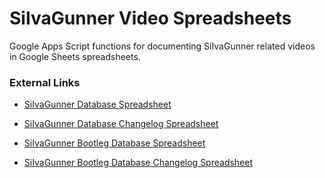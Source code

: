 # SiIvaGunner Video Spreadsheets

Google Apps Script functions for documenting SiIvaGunner related videos in Google Sheets spreadsheets.

### External Links

* [SiIvaGunner Database Spreadsheet](https://docs.google.com/spreadsheets/d/1B7b9jEaWiqZI8Z8CzvFN1cBvLVYwjb5xzhWtrgs4anI/edit)

* [SiIvaGunner Database Changelog Spreadsheet](https://docs.google.com/spreadsheets/d/1EKQq1K8Bd7hDlFMg1Y5G_a2tWk_FH39bgniUUBGlFKM/edit)

* [SiIvaGunner Bootleg Database Spreadsheet](https://docs.google.com/spreadsheets/d/1Q_L84zZ2rzS57ZcDcCdmxMsguqjpnbLGr5_QVX5LVKA/edit)

* [SiIvaGunner Bootleg Database Changelog Spreadsheet](https://docs.google.com/spreadsheets/d/1pN9O24zfrDBl6WNySj4yurFiqT3UmQd1IdRISvUjHd8/edit)

